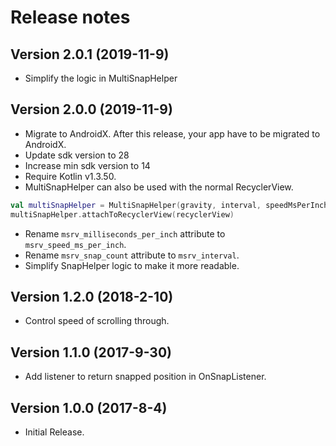 Release notes
==========

Version 2.0.1 **(2019-11-9)**
----------------------------
 - Simplify the logic in MultiSnapHelper

Version 2.0.0 **(2019-11-9)**
----------------------------
 - Migrate to AndroidX. After this release, your app have to be migrated to AndroidX.
 - Update sdk version to 28
 - Increase min sdk version to 14
 - Require Kotlin v1.3.50.
 - MultiSnapHelper can also be used with the normal RecyclerView.
 
 ```kt
 val multiSnapHelper = MultiSnapHelper(gravity, interval, speedMsPerInch)
 multiSnapHelper.attachToRecyclerView(recyclerView)
 ```
 
 - Rename `msrv_milliseconds_per_inch` attribute to `msrv_speed_ms_per_inch`.
 - Rename `msrv_snap_count` attribute to `msrv_interval`.
 - Simplify SnapHelper logic to make it more readable.

Version 1.2.0 **(2018-2-10)**
----------------------------
 - Control speed of scrolling through.

Version 1.1.0 **(2017-9-30)**
----------------------------
 - Add listener to return snapped position in OnSnapListener.

Version 1.0.0 **(2017-8-4)**
----------------------------
 - Initial Release.